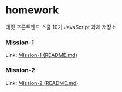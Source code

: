 # homework

테킷 프론트엔드 스쿨 10기 JavaScript 과제 저장소

### Mission-1
Link: [Mission-1 (README.md)](/mission01/naver_login/README.md)

### Mission-2
Link: [Mission-2 (README.md)](/mission02/README.md)
